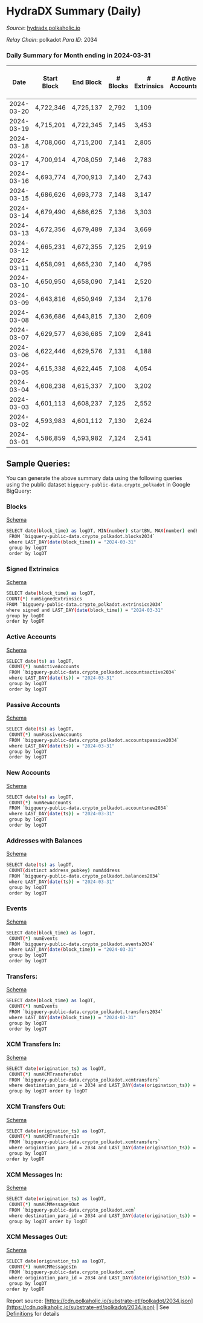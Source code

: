 # HydraDX Summary (Daily)

_Source_: [hydradx.polkaholic.io](https://hydradx.polkaholic.io)

*Relay Chain*: polkadot
*Para ID*: 2034



### Daily Summary for Month ending in 2024-03-31


| Date    | Start Block | End Block | # Blocks | # Extrinsics | # Active Accounts | # Passive Accounts | # New Accounts | # Addresses | # Events  | # Transfers ($USD) | # XCM Transfers In ($USD) | # XCM Transfers Out ($USD) | # XCM In | # XCM Out | Issues |
|---------|-------------|-----------|----------|--------------|-------------------|--------------------|----------------|-------------|-----------|--------------------|---------------------------|----------------------------|----------|-----------|--------|
| 2024-03-20 | 4,722,346 | 4,725,137 | 2,792 | 1,109 |  |  |  |  | 52,425 | 8,977  |   |   |  |  |  |
| 2024-03-19 | 4,715,201 | 4,722,345 | 7,145 | 3,453 |  |  |  | 30,269 | 148,063 | 25,882  |   |   |  |  |  |
| 2024-03-18 | 4,708,060 | 4,715,200 | 7,141 | 2,805 |  |  |  | 30,238 | 128,801 | 22,626  |   |   |  |  |  |
| 2024-03-17 | 4,700,914 | 4,708,059 | 7,146 | 2,783 |  |  |  | 30,205 | 122,732 | 20,679  |   |   |  |  |  |
| 2024-03-16 | 4,693,774 | 4,700,913 | 7,140 | 2,743 |  |  |  | 30,152 | 122,580 | 20,799  |   |   |  |  |  |
| 2024-03-15 | 4,686,626 | 4,693,773 | 7,148 | 3,147 |  |  |  | 30,110 | 121,826 | 19,279  |   |   |  |  |  |
| 2024-03-14 | 4,679,490 | 4,686,625 | 7,136 | 3,303 |  |  |  | 30,061 | 114,501 | 16,372  |   |   |  |  |  |
| 2024-03-13 | 4,672,356 | 4,679,489 | 7,134 | 3,669 |  |  |  | 30,015 | 144,584 | 23,397  |   |   |  |  |  |
| 2024-03-12 | 4,665,231 | 4,672,355 | 7,125 | 2,919 |  |  |  | 29,959 | 115,720 | 17,713  |   |   |  |  |  |
| 2024-03-11 | 4,658,091 | 4,665,230 | 7,140 | 4,795 |  |  |  | 29,899 | 160,399 | 26,086  |   |   |  |  |  |
| 2024-03-10 | 4,650,950 | 4,658,090 | 7,141 | 2,520 |  |  |  | 29,833 | 104,219 | 15,470  |   |   |  |  |  |
| 2024-03-09 | 4,643,816 | 4,650,949 | 7,134 | 2,176 |  |  |  | 29,787 | 95,960 | 13,863  |   |   |  |  |  |
| 2024-03-08 | 4,636,686 | 4,643,815 | 7,130 | 2,609 |  |  |  | 29,757 | 103,709 | 15,277  |   |   |  |  |  |
| 2024-03-07 | 4,629,577 | 4,636,685 | 7,109 | 2,841 |  |  |  | 29,719 | 109,580 | 16,356  |   |   |  |  |  |
| 2024-03-06 | 4,622,446 | 4,629,576 | 7,131 | 4,188 |  |  |  | 29,679 | 143,275 | 22,800  |   |   |  |  |  |
| 2024-03-05 | 4,615,338 | 4,622,445 | 7,108 | 4,054 |  |  |  | 29,657 | 146,108 | 23,436  |   |   |  |  |  |
| 2024-03-04 | 4,608,238 | 4,615,337 | 7,100 | 3,202 |  |  |  | 29,613 | 130,270 | 21,100  |   |   |  |  |  |
| 2024-03-03 | 4,601,113 | 4,608,237 | 7,125 | 2,552 |  |  |  | 29,565 | 110,543 | 17,138  |   |   |  |  |  |
| 2024-03-02 | 4,593,983 | 4,601,112 | 7,130 | 2,624 |  |  |  | 29,534 | 92,509 | 13,316  |   |   |  |  |  |
| 2024-03-01 | 4,586,859 | 4,593,982 | 7,124 | 2,541 |  |  |  | 29,502 | 86,242 | 11,816  |   |   |  |  |  |

## Sample Queries:
You can generate the above summary data using the following queries using the public dataset `bigquery-public-data.crypto_polkadot` in Google BigQuery:


### Blocks 

[Schema](https://github.com/colorfulnotion/substrate-etl/blob/main/schema/blocks.json)

```bash
SELECT date(block_time) as logDT, MIN(number) startBN, MAX(number) endBN, COUNT(*) numBlocks 
 FROM `bigquery-public-data.crypto_polkadot.blocks2034`  
 where LAST_DAY(date(block_time)) = "2024-03-31" 
 group by logDT 
 order by logDT
```

### Signed Extrinsics 

[Schema](https://github.com/colorfulnotion/substrate-etl/blob/main/schema/extrinsics.json)

```bash
SELECT date(block_time) as logDT, 
COUNT(*) numSignedExtrinsics 
FROM `bigquery-public-data.crypto_polkadot.extrinsics2034`  
where signed and LAST_DAY(date(block_time)) = "2024-03-31" 
group by logDT 
order by logDT
```

### Active Accounts 

[Schema](https://github.com/colorfulnotion/substrate-etl/blob/main/schema/accountsactive.json)

```bash
SELECT date(ts) as logDT, 
 COUNT(*) numActiveAccounts 
 FROM `bigquery-public-data.crypto_polkadot.accountsactive2034` 
 where LAST_DAY(date(ts)) = "2024-03-31" 
 group by logDT 
 order by logDT
```

### Passive Accounts 

[Schema](https://github.com/colorfulnotion/substrate-etl/blob/main/schema/accountspassive.json)

```bash
SELECT date(ts) as logDT, 
 COUNT(*) numPassiveAccounts 
 FROM `bigquery-public-data.crypto_polkadot.accountspassive2034` 
 where LAST_DAY(date(ts)) = "2024-03-31" 
 group by logDT 
 order by logDT
```

### New Accounts 

[Schema](https://github.com/colorfulnotion/substrate-etl/blob/main/schema/accountsnew.json)

```bash
SELECT date(ts) as logDT, 
 COUNT(*) numNewAccounts 
 FROM `bigquery-public-data.crypto_polkadot.accountsnew2034` 
 where LAST_DAY(date(ts)) = "2024-03-31" 
 group by logDT
 order by logDT
```

### Addresses with Balances 

[Schema](https://github.com/colorfulnotion/substrate-etl/blob/main/schema/balances.json)

```bash
SELECT date(ts) as logDT,
 COUNT(distinct address_pubkey) numAddress 
 FROM `bigquery-public-data.crypto_polkadot.balances2034` 
 where LAST_DAY(date(ts)) = "2024-03-31" 
 group by logDT 
 order by logDT
```

### Events 

[Schema](https://github.com/colorfulnotion/substrate-etl/blob/main/schema/events.json)

```bash
SELECT date(block_time) as logDT, 
 COUNT(*) numEvents 
 FROM `bigquery-public-data.crypto_polkadot.events2034` 
 where LAST_DAY(date(block_time)) = "2024-03-31" 
 group by logDT 
 order by logDT
```

### Transfers:

[Schema](https://github.com/colorfulnotion/substrate-etl/blob/main/schema/transfers.json)

```bash
SELECT date(block_time) as logDT, 
 COUNT(*) numEvents 
 FROM `bigquery-public-data.crypto_polkadot.transfers2034` 
 where LAST_DAY(date(block_time)) = "2024-03-31" 
 group by logDT 
 order by logDT
```

### XCM Transfers In: 

[Schema](https://github.com/colorfulnotion/substrate-etl/blob/main/schema/xcmtransfers.json)

```bash
SELECT date(origination_ts) as logDT, 
 COUNT(*) numXCMTransfersOut 
 FROM `bigquery-public-data.crypto_polkadot.xcmtransfers` 
 where destination_para_id = 2034 and LAST_DAY(date(origination_ts)) = "2024-03-31" 
 group by logDT order by logDT
```

### XCM Transfers Out: 

[Schema](https://github.com/colorfulnotion/substrate-etl/blob/main/schema/xcmtransfers.json)

```bash
SELECT date(origination_ts) as logDT, 
 COUNT(*) numXCMTransfersIn 
 FROM `bigquery-public-data.crypto_polkadot.xcmtransfers` 
 where origination_para_id = 2034 and LAST_DAY(date(origination_ts)) = "2024-03-31" 
 group by logDT 
order by logDT
```

### XCM Messages In: 

[Schema](https://github.com/colorfulnotion/substrate-etl/blob/main/schema/xcm.json)

```bash
SELECT date(origination_ts) as logDT, 
 COUNT(*) numXCMMessagesOut 
 FROM `bigquery-public-data.crypto_polkadot.xcm` 
 where destination_para_id = 2034 and LAST_DAY(date(origination_ts)) = "2024-03-31" 
 group by logDT order by logDT
```

### XCM Messages Out: 

[Schema](https://github.com/colorfulnotion/substrate-etl/blob/main/schema/xcm.json)

```bash
SELECT date(origination_ts) as logDT, 
 COUNT(*) numXCMMessagesIn 
 FROM `bigquery-public-data.crypto_polkadot.xcm` 
 where origination_para_id = 2034 and LAST_DAY(date(origination_ts)) = "2024-03-31" 
 group by logDT 
order by logDT
```


Report source: [https://cdn.polkaholic.io/substrate-etl/polkadot/2034.json](https://cdn.polkaholic.io/substrate-etl/polkadot/2034.json) | See [Definitions](/DEFINITIONS.md) for details
